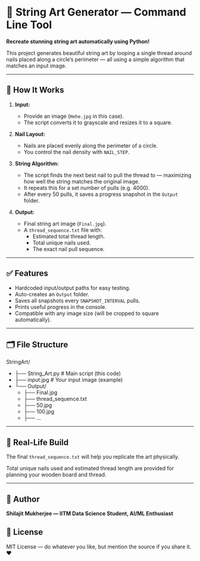# 🧵 String Art Generator — Command Line Tool

**Recreate stunning string art automatically using Python!**

This project generates beautiful string art by looping a single thread around nails placed along a circle’s perimeter — all using a simple algorithm that matches an input image.  

---

## 📸 How It Works

1. **Input:**  
   - Provide an image (`Hehe.jpg` in this case).
   - The script converts it to grayscale and resizes it to a square.

2. **Nail Layout:**  
   - Nails are placed evenly along the perimeter of a circle.
   - You control the nail density with `NAIL_STEP`.

3. **String Algorithm:**  
   - The script finds the next best nail to pull the thread to — maximizing how well the string matches the original image.
   - It repeats this for a set number of pulls (e.g. 4000).
   - After every 50 pulls, it saves a progress snapshot in the `Output` folder.

4. **Output:**  
   - Final string art image (`Final.jpg`).
   - A `thread_sequence.txt` file with:
     - Estimated total thread length.
     - Total unique nails used.
     - The exact nail pull sequence.

---

## ✅ Features

- Hardcoded input/output paths for easy testing.
- Auto-creates an `Output` folder.
- Saves all snapshots every `SNAPSHOT_INTERVAL` pulls.
- Prints useful progress in the console.
- Compatible with any image size (will be cropped to square automatically).

---

## 🗂 File Structure

StringArt/  
- ├── String_Art.py         # Main script (this code)  
- ├── input.jpg            # Your input image (example)  
- └── Output/  
    - ├── Final.jpg  
    - ├── thread_sequence.txt  
    - ├── 50.jpg  
    - ├── 100.jpg  
    - ├── ...  


---

## 🧵 Real-Life Build

The final `thread_sequence.txt` will help you replicate the art physically.

Total unique nails used and estimated thread length are provided for planning your wooden board and thread.

---

## 📌 Author

**Shilajit Mukherjee — IITM Data Science Student, AI/ML Enthusiast**

## 📜 License

MIT License — do whatever you like, but mention the source if you share it. ❤️
